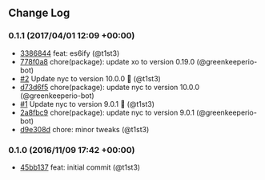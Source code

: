 ## Change Log

### 0.1.1 (2017/04/01 12:09 +00:00)
- [3386844](https://github.com/t1st3/grunt-rmlines/commit/33868448d0a68af6a7e6400f92cbdc383e342a0e) feat: es6ify (@t1st3)
- [778f0a8](https://github.com/t1st3/grunt-rmlines/commit/778f0a8fa9c9de36005969116489f04b2daa04ce) chore(package): update xo to version 0.19.0 (@greenkeeperio-bot)
- [#2](https://github.com/t1st3/grunt-rmlines/pull/2) Update nyc to version 10.0.0 🚀 (@t1st3)
- [d73d6f5](https://github.com/t1st3/grunt-rmlines/commit/d73d6f5e29ec392a12ff7c8e05cfe183ec0eacbd) chore(package): update nyc to version 10.0.0 (@greenkeeperio-bot)
- [#1](https://github.com/t1st3/grunt-rmlines/pull/1) Update nyc to version 9.0.1 🚀 (@t1st3)
- [2a8fbc9](https://github.com/t1st3/grunt-rmlines/commit/2a8fbc934d32944bfa0d7b2e8f16b3484091f273) chore(package): update nyc to version 9.0.1 (@greenkeeperio-bot)
- [d9e308d](https://github.com/t1st3/grunt-rmlines/commit/d9e308d2d75cf2e78125ce22b9d4472d02350a9b) chore: minor tweaks (@t1st3)

### 0.1.0 (2016/11/09 17:42 +00:00)
- [45bb137](https://github.com/t1st3/grunt-rmlines/commit/45bb137b9cb64bb4aa566aae18dd9c108326d4f7) feat: initial commit (@t1st3)